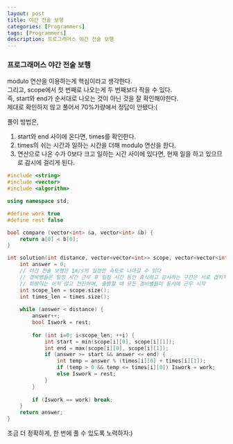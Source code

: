 ```yaml
---
layout: post
title: 야간 전술 보행
categories: [Programmers]
tags: [Programmers]
description: 프로그래머스 야간 전술 보행
---
```


### 프로그래머스 야간 전술 보행

modulo 연산을 이용하는게 핵심이라고 생각한다.   
그리고, scope에서 첫 번째로 나오는게 두 번째보다 작을 수 있다.      
즉, start와 end가 순서대로 나오는 것이 아닌 것을 잘 확인해야한다.   
제대로 확인하지 않고 풀어서 70%가량에서 정답이 안됐다:(     

풀이 방법은, 
1. start와 end 사이에 온다면, times를 확인한다.   
2. times의 쉬는 시간과 일하는 시간을 더해 modulo 연산을 한다.   
3. 연산으로 나온 수가 0보다 크고 일하는 시간 사이에 있다면, 현재 일을 하고 있으므로 감시에 걸리게 된다. 

```c++
#include <string>
#include <vector>
#include <algorithm>

using namespace std;

#define work true
#define rest false

bool compare (vector<int> &a, vector<int> &b) {
    return a[0] < b[0];
}

int solution(int distance, vector<vector<int>> scope, vector<vector<int>> times) {
    int answer = 0;
    // 야간 전술 보행은 1m/s의 일정한 속도로 나아갈 수 있다
    // 경비병들은 일정 시간 근무 후 일정 시간 동안 휴식하고 감시하는 구간은 서로 겹치지 않는다
    // 화랑이는 쉬지 않고 전진하며, 출발할 때 모든 경비병들이 동시에 근무 시작
    int scope_len = scope.size();
    int times_len = times.size();
    
    while (answer < distance) {
        answer++;
        bool Iswork = rest;
        
        for (int i=0; i<scope_len; ++i) {
            int start = min(scope[i][0], scope[i][1]);
            int end = max(scope[i][0], scope[i][1]);
            if (answer >= start && answer <= end) {
                int temp = answer % (times[i][0] + times[i][1]);
                if (temp > 0 && temp <= times[i][0]) Iswork = work;
                else Iswork = rest;
            }
        }
        
        if (Iswork == work) break;
    }
    return answer;
}
```

조금 더 정확하게, 한 번에 풀 수 있도록 노력하자:)